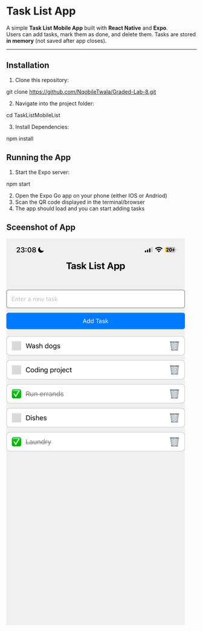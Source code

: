 # Task List App

A simple **Task List Mobile App** built with **React Native** and **Expo**.  
Users can add tasks, mark them as done, and delete them. Tasks are stored **in memory** (not saved after app closes).  

---

## Installation

1. Clone this repository:

git clone https://github.com/NqobileTwala/Graded-Lab-8.git

2. Navigate into the project folder:

cd TaskListMobileList

3. Install Dependencies:

npm install

## Running the App

1. Start the Expo server:

npm start

2. Open the Expo Go app on your phone (either IOS or Andriod)
3. Scan the QR code displayed in the terminal/browser
4. The app should load and you can start adding tasks

## Sceenshot of App
![App Screenshot](Screenshots/mobile%20screenshot.PNG)